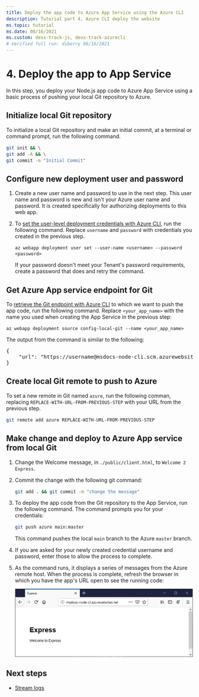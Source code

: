 ```yaml
---
title: Deploy the app code to Azure App Service using the Azure CLI
description: Tutorial part 4, Azure CLI deploy the website
ms.topic: tutorial
ms.date: 08/16/2021
ms.custom: devx-track-js, devx-track-azurecli
# Verified full run: diberry 08/16/2021
---
```


# 4. Deploy the app to App Service

In this step, you deploy your Node.js app code to Azure App Service using a basic process of pushing your local Git repository to Azure.

## Initialize local Git repository

To initialize a local Git repository and make an initial commit, at a terminal or command prompt, run the following command. 

```bash
git init && \
git add -A && \
git commit -m "Initial Commit"
```

## Configure new deployment user and password

1. Create a new user name and password to use in the next step. This user name and password is new and isn't your Azure user name and password. It is created specifically for authorizing deployments to this web app.

1. To [set the user-level deployment credentials with Azure CLI](/azure/app-service/deploy-configure-credentials), run the following command. Replace `username` and `password` with credentials you created in the previous step. 

    ```azurecli
    az webapp deployment user set --user-name <username> --password <password>
    ```

    If your password doesn't meet your Tenant's password requirements, create a password that does and retry the command.

## Get Azure App service endpoint for Git

To [retrieve the Git endpoint with Azure CLI](/cli/azure/webapp/deployment/source) to which we want to push the app code, run the following command. Replace `<your_app_name>` with the name you used when creating the App Service in the previous step:

```azurecli
az webapp deployment source config-local-git --name <your_app_name>
```

The output from the command is similar to the following:

<pre>
{
    "url": "https://username@msdocs-node-cli.scm.azurewebsites.net/msdocs-node-cli.git"
}
</pre>

## Create local Git remote to push to Azure

To set a new remote in Git named `azure`, run the following comman, replacing `REPLACE-WITH-URL-FROM-PREVIOUS-STEP` with your URL from the previous step. 

```bash
git remote add azure REPLACE-WITH-URL-FROM-PREVIOUS-STEP
```

## Make change and deploy to Azure App service from local Git

1. Change the Welcome message, in `./public/client.html`, to `Welcome 2 Express`.

1. Commit the change with the following git command:

    ```bash
    git add . && git commit -m "change the message"
    ```

1. To deploy the app code from the Git repository to the App Service, run the following command. The command prompts you for your credentials:

    ```bash
    git push azure main:master
    ```

    This command pushes the local `main` branch to the Azure `master` branch.  

1. If you are asked for your newly created credential username and password, enter those to allow the process to complete. 

1. As the command runs, it displays a series of messages from the Azure remote host. When the process is complete, refresh the browser in which you have the app's URL open to see the running code:

    ![App code running on Azure](../../media/azure-cli/remote-app.png)

## Next steps

* [Stream logs](tutorial-vscode-azure-cli-node-05.md)

